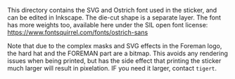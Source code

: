 This directory contains the SVG and Ostrich font used in the sticker, and can
be edited in Inkscape. The die-cut shape is a separate layer.  The font has
more weights too, available here under the SIL open font license:
https://www.fontsquirrel.com/fonts/ostrich-sans

Note that due to the complex masks and SVG effects in the Foreman logo, the
hard hat and the FOREMAN part are a bitmap. This avoids any rendering issues
when being printed, but has the side effect that  printing the sticker much
larger will result in pixelation. IF you need it larger, contact `tigert`.
